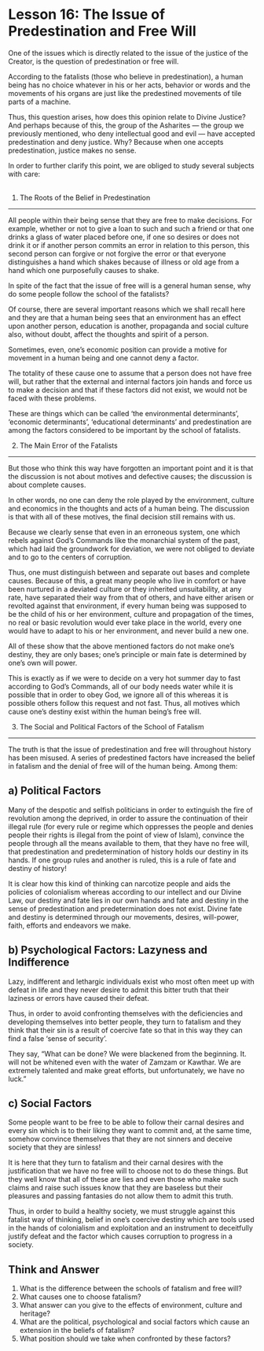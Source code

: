 Lesson 16: The Issue of Predestination and Free Will
====================================================

One of the issues which is directly related to the issue of the justice
of the Creator, is the question of predestination or free will.

According to the fatalists (those who believe in predestination), a
human being has no choice whatever in his or her acts, behavior or words
and the movements of his organs are just like the predestined movements
of tile parts of a machine.

Thus, this question arises, how does this opinion relate to Divine
Justice? And perhaps because of this, the group of the Asharites — the
group we previously mentioned, who deny intellectual good and evil —
have accepted predestination and deny justice. Why? Because when one
accepts predestination, justice makes no sense.

In order to further clarify this point, we are obliged to study several
subjects with care:  
  

1. The Roots of the Belief in Predestination
--------------------------------------------

All people within their being sense that they are free to make
decisions. For example, whether or not to give a loan to such and such a
friend or that one drinks a glass of water placed before one, if one so
desires or does not drink it or if another person commits an error in
relation to this person, this second person can forgive or not forgive
the error or that everyone distinguishes a hand which shakes because of
illness or old age from a hand which one purposefully causes to shake.

In spite of the fact that the issue of free will is a general human
sense, why do some people follow the school of the fatalists?

Of course, there are several important reasons which we shall recall
here and they are that a human being sees that an environment has an
effect upon another person, education is another, propaganda and social
culture also, without doubt, affect the thoughts and spirit of a person.

Sometimes, even, one’s economic position can provide a motive for
movement in a human being and one cannot deny a factor.

The totality of these cause one to assume that a person does not have
free will, but rather that the external and internal factors join hands
and force us to make a decision and that if these factors did not exist,
we would not be faced with these problems.

These are things which can be called ‘the environmental determinants’,
‘economic determinants’, ‘educational determinants’ and predestination
are among the factors considered to be important by the school of
fatalists.

2. The Main Error of the Fatalists
----------------------------------

But those who think this way have forgotten an important point and it is
that the discussion is not about motives and defective causes; the
discussion is about complete causes.

In other words, no one can deny the role played by the environment,
culture and economics in the thoughts and acts of a human being. The
discussion is that with all of these motives, the final decision still
remains with us.

Because we clearly sense that even in an erroneous system, one which
rebels against God’s Commands like the monarchial system of the past,
which had laid the groundwork for deviation, we were not obliged to
deviate and to go to the centers of corruption.

Thus, one must distinguish between and separate out bases and complete
causes. Because of this, a great many people who live in comfort or have
been nurtured in a deviated culture or they inherited unsuitability, at
any rate, have separated their way from that of others, and have either
arisen or revolted against that environment, if every human being was
supposed to be the child of his or her environment, culture and
propagation of the times, no real or basic revolution would ever take
place in the world, every one would have to adapt to his or her
environment, and never build a new one.

All of these show that the above mentioned factors do not make one’s
destiny, they are only bases; one’s principle or main fate is determined
by one’s own will power.

This is exactly as if we were to decide on a very hot summer day to fast
according to God’s Commands, all of our body needs water while it is
possible that in order to obey God, we ignore all of this whereas it is
possible others follow this request and not fast. Thus, all motives
which cause one’s destiny exist within the human being’s free will.

3. The Social and Political Factors of the School of Fatalism
-------------------------------------------------------------

The truth is that the issue of predestination and free will throughout
history has been misused. A series of predestined factors have increased
the belief in fatalism and the denial of free will of the human being.
Among them:

a) Political Factors
--------------------

Many of the despotic and selfish politicians in order to extinguish the
fire of revolution among the deprived, in order to assure the
continuation of their illegal rule (for every rule or regime which
oppresses the people and denies people their rights is illegal from the
point of view of Islam), convince the people through all the means
available to them, that they have no free will, that predestination and
predetermination of history holds our destiny in its hands. If one group
rules and another is ruled, this is a rule of fate and destiny of
history!

It is clear how this kind of thinking can narcotize people and aids the
policies of colonialism whereas according to our intellect and our
Divine Law, our destiny and fate lies in our own hands and fate and
destiny in the sense of predestination and predetermination does not
exist. Divine fate and destiny is determined through our movements,
desires, will-power, faith, efforts and endeavors we make.

b) Psychological Factors: Lazyness and Indifference
---------------------------------------------------

Lazy, indifferent and lethargic individuals exist who most often meet up
with defeat in life and they never desire to admit this bitter truth
that their laziness or errors have caused their defeat.

Thus, in order to avoid confronting themselves with the deficiencies and
developing themselves into better people, they turn to fatalism and they
think that their sin is a result of coercive fate so that in this way
they can find a false ‘sense of security’.

They say, “What can be done? We were blackened from the beginning. It.
will not be whitened even with the water of Zamzam or Kawthar. We are
extremely talented and make great efforts, but unfortunately, we have no
luck.”

c) Social Factors
-----------------

Some people want to be free to be able to follow their carnal desires
and every sin which is to their liking they want to commit and, at the
same time, somehow convince themselves that they are not sinners and
deceive society that they are sinless!

It is here that they turn to fatalism and their carnal desires with the
justification that we have no free will to choose not to do these
things. But they well know that all of these are lies and even those who
make such claims and raise such issues know that they are baseless but
their pleasures and passing fantasies do not allow them to admit this
truth.

Thus, in order to build a healthy society, we must struggle against this
fatalist way of thinking, belief in one’s coercive destiny which are
tools used in the hands of colonialism and exploitation and an
instrument to deceitfully justify defeat and the factor which causes
corruption to progress in a society.

Think and Answer
----------------

1. What is the difference between the schools of fatalism and free
will?  
 2. What causes one to choose fatalism?  
 3. What answer can you give to the effects of environment, culture and
heritage?  
 4. What are the political, psychological and social factors which cause
an extension in the beliefs of fatalism?  
 5. What position should we take when confronted by these factors?


